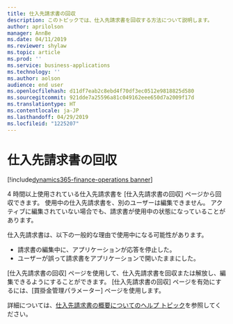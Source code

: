 ```yaml
---
title: 仕入先請求書の回収
description: このトピックでは、仕入先請求書を回収する方法について説明します。
author: aprilolson
manager: AnnBe
ms.date: 04/11/2019
ms.reviewer: shylaw
ms.topic: article
ms.prod: ''
ms.service: business-applications
ms.technology: ''
ms.author: aolson
audience: end user
ms.openlocfilehash: d11df7eab2c8ebd4f70df3ec0512e9818825d580
ms.sourcegitcommit: 921dde7a25596a81c049162eee650d7a2009f17d
ms.translationtype: HT
ms.contentlocale: ja-JP
ms.lasthandoff: 04/29/2019
ms.locfileid: "1225207"
---
```

# <a name="recover-vendor-invoices"></a>仕入先請求書の回収

[!include[dynamics365-finance-operations banner](../includes/dynamics365-finance-operations.md)]

4 時間以上使用されている仕入先請求書を [仕入先請求書の回収] ページから回収できます。 使用中の仕入先請求書を、別のユーザーは編集できません。 アクティブに編集されていない場合でも、請求書が使用中の状態になっていることがあります。 

仕入先請求書は、以下の一般的な理由で使用中になる可能性があります。

- 請求書の編集中に、アプリケーションが応答を停止した。
- ユーザーが誤って請求書をアプリケーションで開いたままにした。 
 
[仕入先請求書の回収] ページを使用して、仕入先請求書を回収または解放し、編集できるようにすることができます。 [仕入先請求書の回収] ページを有効にするには、[買掛金管理パラメーター] ページを使用します。

詳細については、[仕入先請求書の概要についてのヘルプ トピック](https://docs.microsoft.com/dynamics365/unified-operations/financials/accounts-payable/vendor-invoices-overview)を参照してください。
